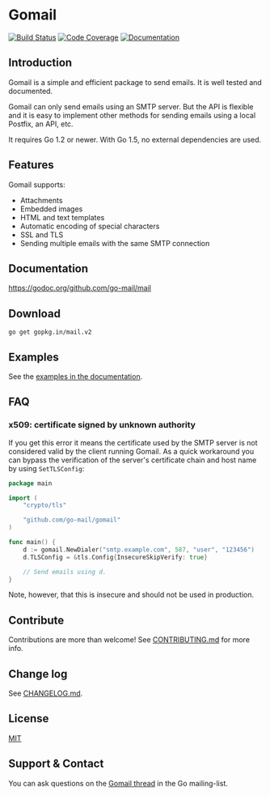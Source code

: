 # Gomail
[![Build Status](https://travis-ci.org/go-mail/mail.svg?branch=master)](https://travis-ci.org/go-mail/mail) [![Code Coverage](http://gocover.io/_badge/github.com/go-mail/mail)](http://gocover.io/github.com/go-mail/mail) [![Documentation](https://godoc.org/github.com/go-mail/mail?status.svg)](https://godoc.org/github.com/go-mail/mail)

## Introduction

Gomail is a simple and efficient package to send emails. It is well tested and
documented.

Gomail can only send emails using an SMTP server. But the API is flexible and it
is easy to implement other methods for sending emails using a local Postfix, an
API, etc.

It requires Go 1.2 or newer. With Go 1.5, no external dependencies are used.


## Features

Gomail supports:
- Attachments
- Embedded images
- HTML and text templates
- Automatic encoding of special characters
- SSL and TLS
- Sending multiple emails with the same SMTP connection


## Documentation

https://godoc.org/github.com/go-mail/mail


## Download

    go get gopkg.in/mail.v2


## Examples

See the [examples in the documentation](https://godoc.org/github.com/go-mail/gomail#example-package).


## FAQ

### x509: certificate signed by unknown authority

If you get this error it means the certificate used by the SMTP server is not
considered valid by the client running Gomail. As a quick workaround you can
bypass the verification of the server's certificate chain and host name by using
`SetTLSConfig`:

```go
package main

import (
	"crypto/tls"

	"github.com/go-mail/gomail"
)

func main() {
	d := gomail.NewDialer("smtp.example.com", 587, "user", "123456")
	d.TLSConfig = &tls.Config{InsecureSkipVerify: true}

	// Send emails using d.
}
```

Note, however, that this is insecure and should not be used in production.


## Contribute

Contributions are more than welcome! See [CONTRIBUTING.md](CONTRIBUTING.md) for
more info.


## Change log

See [CHANGELOG.md](CHANGELOG.md).


## License

[MIT](LICENSE)


## Support & Contact

You can ask questions on the [Gomail
thread](https://groups.google.com/d/topic/golang-nuts/jMxZHzvvEVg/discussion)
in the Go mailing-list.
